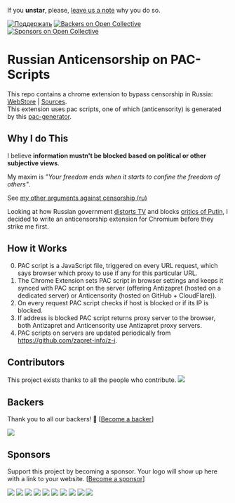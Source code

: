 If you __unstar__, please, [leave us a note](https://github.com/anticensorship-russia/chromium-extension/issues) why you do so. 

[d1]: https://img.shields.io/badge/Поддержать-❤-green.svg
[d2]: https://rebrand.ly/ac-donate

[![Поддержать][d1]][d2]
[![Backers on Open Collective](https://opencollective.com/anticensority/backers/badge.svg)](#backers)
 [![Sponsors on Open Collective](https://opencollective.com/anticensority/sponsors/badge.svg)](#sponsors) 

# Russian Anticensorship on PAC-Scripts

This repo contains a chrome extension to bypass censorship in Russia: [WebStore](https://chrome.google.com/webstore/detail/npgcnondjocldhldegnakemclmfkngch)
| [Sources](./extensions/chromium/runet-censorship-bypass).  
This extension uses pac scripts, one of which (anticensority) is generated by this [pac-generator].

[pac-generator]: https://github.com/anticensority/pac-script-generator

## Why I do This

I believe __information mustn't be blocked based on political or other subjective views__.  

My maxim is _"Your freedom ends when it starts to confine the freedom of others"_.

See [my other arguments against censorship (ru)](https://rebrand.ly/ac-arguments)

Looking at how Russian government [distorts TV](https://therussianreader.wordpress.com/2015/11/22/russian-truckers-strike-dagestan/) and blocks [critics of Putin](http://www.reuters.com/article/2014/03/13/us-russia-internet-idUSBREA2C21L20140313),
I decided to write an anticensorship extension for Chromium before they strike me first.

## How it Works

0. PAC script is a JavaScript file, triggered on every URL request, which says browser which proxy to use if any for this particular URL.
1. The Chrome Extension sets PAC script in browser settings and keeps it synced with PAC script on the server (offering Antizapret (hosted on a dedicated server) or Anticensority (hosted on GitHub + CloudFlare)).
2. On every request PAC script checks if host is blocked or if its IP is blocked.
3. If address is blocked PAC script returns proxy server to the browser, both Antizapret and Anticensority use Antizapret proxy servers.
4. PAC scripts on servers are updated periodically from https://github.com/zapret-info/z-i.

## Contributors

This project exists thanks to all the people who contribute.
<a href="graphs/contributors"><img src="https://opencollective.com/anticensority/contributors.svg?width=890&button=false?force" /></a>


## Backers

Thank you to all our backers! 🙏 [[Become a backer](https://opencollective.com/anticensority#backer)]

<a href="https://opencollective.com/anticensority#backers" target="_blank"><img src="https://opencollective.com/anticensority/backers.svg?width=890"></a>


## Sponsors

Support this project by becoming a sponsor. Your logo will show up here with a link to your website. [[Become a sponsor](https://opencollective.com/anticensority#sponsor)]

<a href="https://opencollective.com/anticensority/sponsor/0/website" target="_blank"><img src="https://opencollective.com/anticensority/sponsor/0/avatar.svg"></a>
<a href="https://opencollective.com/anticensority/sponsor/1/website" target="_blank"><img src="https://opencollective.com/anticensority/sponsor/1/avatar.svg"></a>
<a href="https://opencollective.com/anticensority/sponsor/2/website" target="_blank"><img src="https://opencollective.com/anticensority/sponsor/2/avatar.svg"></a>
<a href="https://opencollective.com/anticensority/sponsor/3/website" target="_blank"><img src="https://opencollective.com/anticensority/sponsor/3/avatar.svg"></a>
<a href="https://opencollective.com/anticensority/sponsor/4/website" target="_blank"><img src="https://opencollective.com/anticensority/sponsor/4/avatar.svg"></a>
<a href="https://opencollective.com/anticensority/sponsor/5/website" target="_blank"><img src="https://opencollective.com/anticensority/sponsor/5/avatar.svg"></a>
<a href="https://opencollective.com/anticensority/sponsor/6/website" target="_blank"><img src="https://opencollective.com/anticensority/sponsor/6/avatar.svg"></a>
<a href="https://opencollective.com/anticensority/sponsor/7/website" target="_blank"><img src="https://opencollective.com/anticensority/sponsor/7/avatar.svg"></a>
<a href="https://opencollective.com/anticensority/sponsor/8/website" target="_blank"><img src="https://opencollective.com/anticensority/sponsor/8/avatar.svg"></a>
<a href="https://opencollective.com/anticensority/sponsor/9/website" target="_blank"><img src="https://opencollective.com/anticensority/sponsor/9/avatar.svg"></a>


